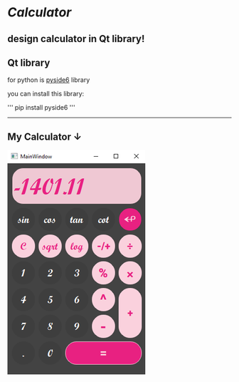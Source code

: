 # ***Calculator***

design calculator in **Qt** library!
---
## Qt library
for python is [pyside6](https://www.qt.io/) library

you can install this library:

'''
pip install pyside6
'''




----

## My Calculator ↓
 

![photo](Calculator_design.png) 